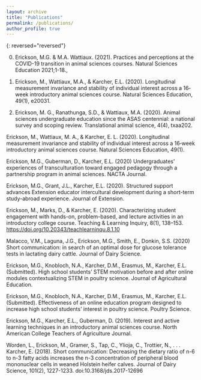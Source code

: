 ```yaml
---
layout: archive
title: "Publications"
permalink: /publications/
author_profile: true
---
```



{: reversed="reversed"}

0. Erickson, M.G. & M.A. Wattiaux. (2021). Practices and perceptions at the COVID-19 transition in animal sciences courses. Natural Sciences Education 2021;1-18.,   <a href="https://doi.org/10.1002/nse2.20039"></a>


0. Erickson, M., Wattiaux, M.A., & Karcher, E.L. (2020). Longitudinal measurement invariance and stability of individual interest across a 16‐week introductory animal sciences course. Natural Sciences Education, 49(1), e20031.  <a href="https://doi.org/10.1002/nse2.20031"></a>

0. Erickson, M. G., Ranathunga, S.D., & Wattiaux, M.A. (2020). Animal sciences undergraduate education since the ASAS centennial: a national survey and scoping review. Translational animal science, 4(4), txaa202.   <a href="https://doi.org/10.1093/tas/txaa202"></a>

Erickson, M., Wattiaux, M. A., & Karcher, E. L. (2020). Longitudinal measurement invariance and stability of individual interest across a 16‐week introductory animal sciences course. Natural Sciences Education, 49(1).   <a href="https://doi.org/10.1002/nse2.20031"></a>

Erickson, M.G., Guberman, D., Karcher, E.L. (2020) Undergraduates’ experiences of transculturation toward engaged pedagogy through a partnership program in animal sciences. NACTA Journal.

Erickson, M.G., Grant, J.L., Karcher, E.L. (2020). Structured support advances Extension educator intercultural development during a short-term study-abroad experience. Journal of Extension.

Erickson, M., Marks, D., & Karcher, E. (2020). Characterizing student engagement with hands-on, problem-based, and lecture activities in an introductory college course. Teaching & Learning Inquiry, 8(1), 138–153. https://doi.org/10.20343/teachlearninqu.8.1.10 

Malacco, V.M., Laguna, J.G., Erickson, M.G., Smith, E., Donkin, S.S. (2020) Short communication:  in search of an optimal dose for glucose tolerance tests in lactating dairy cattle. Journal of Dairy Science.

Erickson, M.G., Knobloch, N.A., Karcher, D.M., Erasmus, M., Karcher, E.L. (Submitted). High school students’ STEM motivation before and after online modules contextualizing STEM in poultry science. Journal of Agricultural Education. 

Erickson, M.G., Knobloch, N.A., Karcher, D.M., Erasmus, M., Karcher, E.L. (Submitted). Effectiveness of an online education program designed to increase high school students’ interest in poultry science. Poultry Science.

Erickson, M.G., Karcher, E.L., Guberman, D. (2019). Interest and active learning techniques in an introductory animal sciences course. North American College Teachers of Agriculture Journal. 

Worden, L., Erickson, M., Gramer, S., Tap, C., Ylioja, C., Trottier, N., . . . Karcher, E. (2018). Short communication: Decreasing the dietary ratio of n-6 to n-3 fatty acids increases the n-3 concentration of peripheral blood mononuclear cells in weaned Holstein heifer calves. Journal of Dairy Science, 101(2), 1227-1233. doi:10.3168/jds.2017-12696

